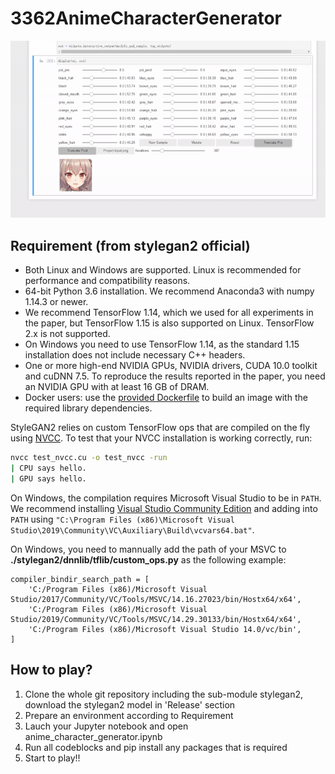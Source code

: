 # 3362AnimeCharacterGenerator

![Preview](https://github.com/y1huac00/3362AnimeCharacterGenerator/blob/main/preview.gif)

## Requirement (from stylegan2 official)
* Both Linux and Windows are supported. Linux is recommended for performance and compatibility reasons.
* 64-bit Python 3.6 installation. We recommend Anaconda3 with numpy 1.14.3 or newer.
* We recommend TensorFlow 1.14, which we used for all experiments in the paper, but TensorFlow 1.15 is also supported on Linux. TensorFlow 2.x is not supported.
* On Windows you need to use TensorFlow 1.14, as the standard 1.15 installation does not include necessary C++ headers.
* One or more high-end NVIDIA GPUs, NVIDIA drivers, CUDA 10.0 toolkit and cuDNN 7.5. To reproduce the results reported in the paper, you need an NVIDIA GPU with at least 16 GB of DRAM.
* Docker users: use the [provided Dockerfile](./Dockerfile) to build an image with the required library dependencies.

StyleGAN2 relies on custom TensorFlow ops that are compiled on the fly using [NVCC](https://docs.nvidia.com/cuda/cuda-compiler-driver-nvcc/index.html). To test that your NVCC installation is working correctly, run:

```.bash
nvcc test_nvcc.cu -o test_nvcc -run
| CPU says hello.
| GPU says hello.
```

On Windows, the compilation requires Microsoft Visual Studio to be in `PATH`. We recommend installing [Visual Studio Community Edition](https://visualstudio.microsoft.com/vs/) and adding into `PATH` using `"C:\Program Files (x86)\Microsoft Visual Studio\2019\Community\VC\Auxiliary\Build\vcvars64.bat"`.

On Windows, you need to mannually add the path of your MSVC to <b>./stylegan2/dnnlib/tflib/custom_ops.py</b> as the following example:
```
compiler_bindir_search_path = [
    'C:/Program Files (x86)/Microsoft Visual Studio/2017/Community/VC/Tools/MSVC/14.16.27023/bin/Hostx64/x64',
    'C:/Program Files (x86)/Microsoft Visual Studio/2019/Community/VC/Tools/MSVC/14.29.30133/bin/Hostx64/x64',
    'C:/Program Files (x86)/Microsoft Visual Studio 14.0/vc/bin',
]
```

## How to play?
1. Clone the whole git repository including the sub-module stylegan2, download the stylegan2 model in 'Release' section
2. Prepare an environment according to Requirement
3. Lauch your Jupyter notebook and open anime_character_generator.ipynb
4. Run all codeblocks and pip install any packages that is required
5. Start to play!!
